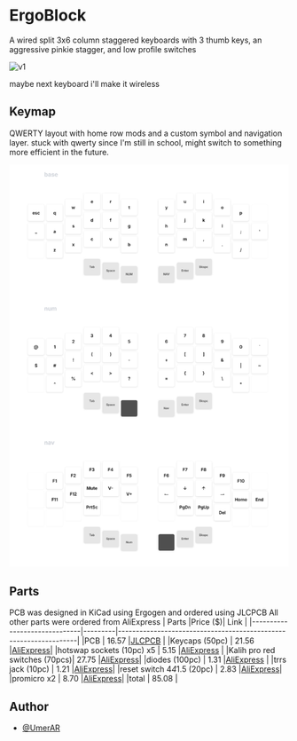 # ErgoBlock
A wired split 3x6 column staggered keyboards with 3 thumb keys, an aggressive pinkie stagger, and low profile switches

![v1](https://github.com/UmerAR/ergoblock/blob/d921cbc88ad2e90b6144f46ed39c64d9b18dfe1f/images/20250205_153957.png)

maybe next keyboard i'll make it wireless
## Keymap
QWERTY layout with home row mods and a custom symbol and navigation layer. stuck with qwerty since I'm still in school, might switch to something more efficient in the future.

![keymap](https://github.com/UmerAR/ergoblock/blob/57a3341233d769a601b216b79932f94e143507b2/images/keymap.png)

## Parts
PCB was designed in KiCad using Ergogen and ordered using JLCPCB
All other parts were ordered from AliExpress
| Parts                        |Price ($)| Link                                                             |
|------------------------------|---------|------------------------------------------------------------------|
|PCB                           |  16.57  |[JLCPCB](jlcpcb.com)                                              |
|Keycaps (50pc)                |  21.56  |[AliExpress](https://vi.aliexpress.com/item/1005006734545486.html)|
|hotswap sockets (10pc) x5     |  5.15   |[AliExpress](https://vi.aliexpress.com/item/32901654130.html)     |
|Kalih pro red switches (70pcs)|  27.75  |[AliExpress](https://vi.aliexpress.com/item/1005005723938995.html)|
|diodes (100pc)                |  1.31   |[AliExpress](https://vi.aliexpress.com/item/4000685043735.html)   |
|trrs jack (10pc)              |  1.21   |[AliExpress](https://vi.aliexpress.com/item/1005003111662179.html)|
|reset switch 4*4*1.5 (20pc)   |  2.83   |[AliExpress](https://vi.aliexpress.com/item/1005005924012567.html)|
|promicro x2                   |  8.70   |[AliExpress](https://vi.aliexpress.com/item/1005006654641959.html)|
|total                         |  85.08  |

## Author
- [@UmerAR](https://github.com/UmerAR)

